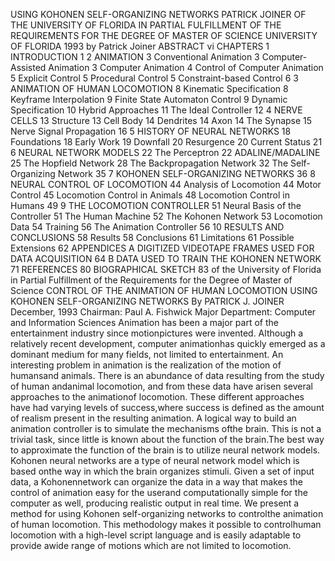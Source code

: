 USING KOHONEN SELF-ORGANIZING NETWORKS
PATRICK JOINER
OF THE UNIVERSITY OF FLORIDA IN PARTIAL FULFILLMENT
OF THE REQUIREMENTS FOR THE DEGREE OF
MASTER OF SCIENCE
UNIVERSITY OF FLORIDA
1993
by
Patrick Joiner
ABSTRACT     vi
CHAPTERS
1     INTRODUCTION     1
2     ANIMATION     3
Conventional Animation     3
Computer-Assisted Animation     3
Computer Animation       4
Control of Computer Animation     5
Explicit Control     5
Procedural Control     5
Constraint-based Control     6
3     ANIMATION OF HUMAN LOCOMOTION     8
Kinematic Specification     8
Keyframe Interpolation     9
Finite State Automaton Control     9
Dynamic Specification     10
Hybrid Approaches     11
The Ideal Controller     12
4     NERVE CELLS     13
Structure     13
Cell Body     14
Dendrites     14
Axon     14
The Synapse     15
Nerve Signal Propagation     16
5     HISTORY OF NEURAL NETWORKS     18
Foundations     18
Early Work     19
Downfall     20
Resurgence     20
Current Status     21
6     NEURAL NETWORK MODELS     22
The Perceptron     22
ADALINE/MADALINE     25
The Hopfield Network     28
The Backpropagation Network     32
The Self-Organizing Network     35
7     KOHONEN SELF-ORGANIZING NETWORKS     36
8      NEURAL CONTROL OF LOCOMOTION     44
Analysis of Locomotion     44
Motor Control     45
Locomotion Control in Animals     48
Locomotion Control in Humans     49
9     THE LOCOMOTION CONTROLLER     51
Neural Basis of the Controller     51
The Human Machine     52
The Kohonen Network     53
Locomotion Data     54
Training     56
The Animation Controller     56
10     RESULTS AND CONCLUSIONS     58
Results     58
Conclusions     61
Limitations     61
Possible Extensions     62
APPENDICES
A     DIGITIZED VIDEOTAPE FRAMES USED FOR DATA ACQUISITION     64
B     DATA USED TO TRAIN THE KOHONEN NETWORK     71
REFERENCES     80
BIOGRAPHICAL SKETCH     83
of the University of Florida in Partial Fulfillment of the
Requirements for the Degree of Master of Science
CONTROL OF THE ANIMATION OF HUMAN LOCOMOTION
USING KOHONEN SELF-ORGANIZING NETWORKS
By
PATRICK J. JOINER
December, 1993
Chairman:  Paul A. Fishwick
Major Department:  Computer and Information Sciences
Animation has been a major part of the entertainment industry since motionpictures were invented.  Although a relatively recent development, computer animationhas quickly emerged as a dominant medium for many fields, not limited to entertainment.
An interesting problem in animation is the realization of the motion of humansand animals.  There is an abundance of data resulting from the study of human andanimal locomotion, and from these data have arisen several approaches to the animationof locomotion.  These different approaches have had varying levels of success,where success is defined as the amount of realism present in the resulting animation.
A logical way to build an animation controller is to simulate the mechanisms ofthe brain.  This is not a trivial task, since little is known about the function of the brain.The best way to approximate the function of the brain is to utilize neural network models.
Kohonen neural networks are a type of neural network model which is based onthe way in which the brain organizes stimuli.  Given a set of input data, a Kohonennetwork can organize the data in a way that makes the control of animation easy for the userand computationally simple for the computer as well, producing realistic output in real time.
We present a method for using Kohonen self-organizing networks to controlthe animation of human locomotion.  This methodology makes it possible to controlhuman locomotion with a high-level script language and is easily adaptable to provide awide range of motions which are not limited to locomotion.
